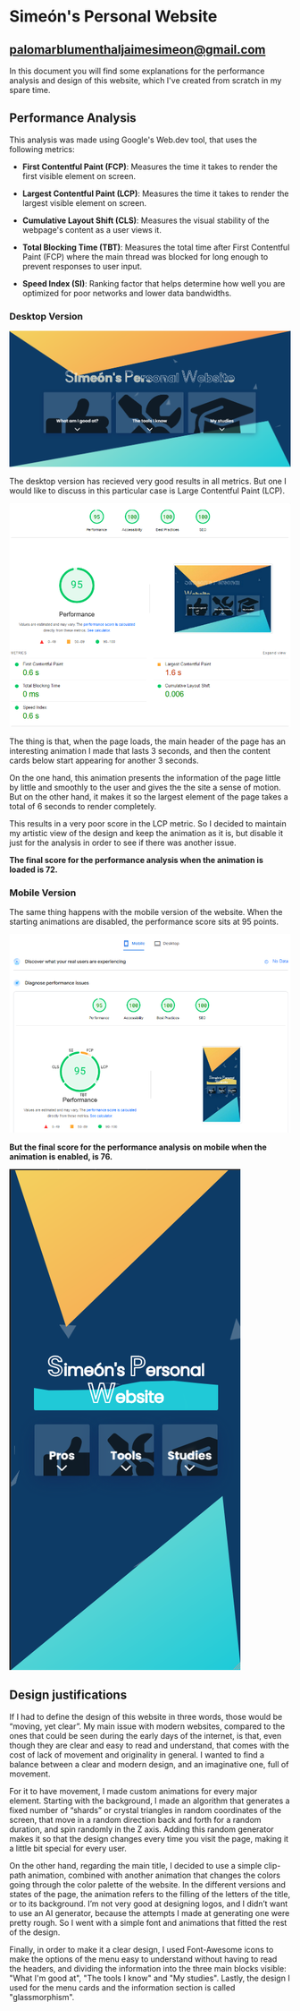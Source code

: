# Simeón's Personal Website
## palomarblumenthaljaimesimeon@gmail.com

In this document you will find some explanations for the performance analysis and design of this website, which I've created from scratch in my spare time.

## Performance Analysis

This analysis was made using Google's Web.dev tool, that uses the following metrics:

* **First Contentful Paint (FCP)**: Measures the time it takes to render the first visible element on screen.
  
* **Largest Contentful Paint (LCP)**: Measures the time it takes to render the largest visible element on screen.

* **Cumulative Layout Shift (CLS)**: Measures the visual stability of the webpage's content as a user views it.
  
* **Total Blocking Time (TBT)**: Measures the total time after First Contentful Paint (FCP) where the main thread was blocked for long enough to prevent responses to user input.
   
* **Speed Index (SI)**: Ranking factor that helps determine how well you are optimized for poor networks and lower data bandwidths.

### Desktop Version

![Desktop Screenshot](./img/readme/desktopScreenshot.png)

The desktop version has recieved very good results in all metrics. But one I would like to discuss in this particular case is Large Contentful Paint (LCP).

![Desktop Analysis Scores](./img/readme/desktopAnalysis.png)

The thing is that, when the page loads, the main header of the page has an interesting animation I made that lasts 3 seconds, and then the content cards below start appearing for another 3 seconds.

On the one hand, this animation presents the information of the page little by little and smoothly to the user and gives the the site a sense of motion. But on the other hand, it makes it so the largest element of the page takes a total of 6 seconds to render completely.

This results in a very poor score in the LCP metric. So I decided to maintain my artistic view of the design and keep the animation as it is, but disable it just for the analysis in order to see if there was another issue.

**The final score for the performance analysis when the animation is loaded is 72.**

### Mobile Version

The same thing happens with the mobile version of the website. When the starting animations are disabled, the  performance score sits at 95 points.

![Mobile Analysis Scores](./img/readme/mobileAnalysis.png)

**But the final score for the performance analysis on mobile when the animation is enabled, is 76.**

![Mobile Screenshot](./img/readme/mobileScreenshot.png)

## Design justifications

If I had to define the design of this website in three words, those would be “moving, yet clear”. My main issue with modern websites, compared to the ones that could be seen during the early days of the internet, is that, even though they are clear and easy to read and understand, that comes with the cost of lack of movement and originality in general. I wanted to find a balance between a clear and modern design, and an imaginative one, full of movement.

For it to have movement, I made custom animations for every major element. Starting with the background, I made an algorithm that generates a fixed number of “shards” or crystal triangles in random coordinates of the screen, that move in a random direction back and forth for a random duration, and spin randomly in the Z axis. Adding this random generator makes it so that the design changes every time you visit the page, making it a little bit special for every user.

On the other hand, regarding the main title, I decided to use a simple clip-path animation, combined with another animation that changes the colors going through the color palette of the website. In the different versions and states of the page, the animation refers to the filling of the letters of the title, or to its background. I’m not very good at designing logos, and I didn’t want to use an AI generator, because the attempts I made at generating one were pretty rough. So I went with a simple font and animations that fitted the rest of the design.

Finally, in order to make it a clear design, I used Font-Awesome icons to make the options of the menu easy to understand without having to read the headers, and dividing the information into the three main blocks visible: "What I'm good at", "The tools I know" and "My studies". Lastly, the design I used for the menu cards and the information section is called "glassmorphism".